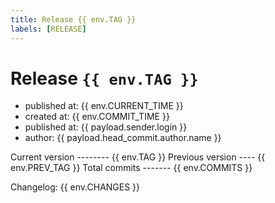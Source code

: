 ```yaml
---
title: Release {{ env.TAG }}
labels: [RELEASE]
---
```


# Release `{{ env.TAG }}`

- published at: {{ env.CURRENT_TIME }}
- created at:   {{ env.COMMIT_TIME }}
- published at: {{ payload.sender.login }}
- author:       {{ payload.head_commit.author.name }}

Current version -------- {{ env.TAG }}
Previous version ---- {{ env.PREV_TAG }}
Total commits ------- {{ env.COMMITS }}

Changelog:
{{ env.CHANGES }}
